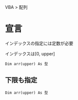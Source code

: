 VBA > 配列
# 宣言
インデックスの指定には定数が必要  

インデックスは[0, upper]  
```vba
Dim arr(upper) As 型
```

## 下限も指定
```vba
Dim arr(upper) As 型
```
